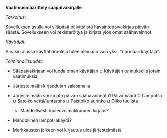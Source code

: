 **Vaatimusmäärittely sääpäiväkirjalle**

*Tarkoitus:*

Sovelluksen avulla voi ylläpitää päivittäistä havaintopäiväkirjaa päivän säästä. Sovellukseen voi rekisteröityä ja kirjata ylös omat säähavainnot.

*Käyttäjät:*

Ainakin alussa käyttähärooleja tulee olemaan vain yksi, "normaali käyttäjä".

*Toiminnallisuudet:*
- Sääpäiväkirjaan voi luoda oman käyttäjän
  ¤ Käyttäjän tunnuksella jotain vaatimuksia

- Järjestelmään kirjaudutan salasanalla

- Järjestelmään voi kirjata päivän säähavainnot
  ¤ Päivämäärä
  ¤ Lämpötila
  ¤ Satoiko vettä/lunta/tms
  ¤ Paistoiko aurinko
  ¤ Oliko tuulista
    - Mahdollisesti tuulenvoimakkuuden kirjaus?

- Mahdollinen lämpötilakäyrä?

- Merkkausten jälkeen voi kirjautua ulos järjestelmästä
